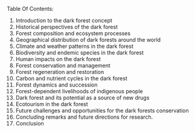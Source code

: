 Table Of Contents:

1. Introduction to the dark forest concept
2. Historical perspectives of the dark forest
3. Forest composition and ecosystem processes
4. Geographical distribution of dark forests around the world
5. Climate and weather patterns in the dark forest
6. Biodiversity and endemic species in the dark forest
7. Human impacts on the dark forest
8. Forest conservation and management
9. Forest regeneration and restoration
10. Carbon and nutrient cycles in the dark forest
11. Forest dynamics and succession
12. Forest-dependent livelihoods of indigenous people
13. Dark forest and its potential as a source of new drugs
14. Ecotourism in the dark forest
15. Future challenges and opportunities for the dark forests conservation
16. Concluding remarks and future directions for research.
17. Conclusion